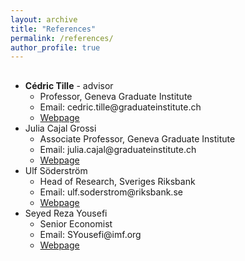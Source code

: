 ```yaml
---
layout: archive
title: "References"
permalink: /references/
author_profile: true
---
```


## 

-   **Cédric Tille** - advisor
    -   Professor, Geneva Graduate Institute
    -   Email: cedric.tille\@graduateinstitute.ch
    -   [Webpage](https://sites.google.com/site/cedrictilleheid/)
-   Julia Cajal Grossi
    -   Associate Professor, Geneva Graduate Institute
    -   Email: julia.cajal\@graduateinstitute.ch
    -   [Webpage](https://www.juliacajalgrossi.com/)
-   Ulf Söderström
    -   Head of Research, Sveriges Riksbank
    -   Email: ulf.soderstrom\@riksbank.se
    -   [Webpage](https://sites.google.com/site/ulfcsoderstrom/)
-   Seyed Reza Yousefi
    -   Senior Economist
    -   Email: SYousefi\@imf.org
    -   [Webpage](https://www.sryousefi.com/)
